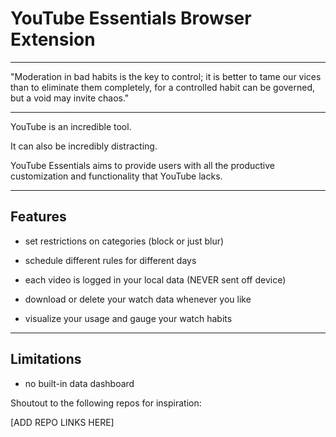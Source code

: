 # YouTube Essentials Browser Extension

---

"Moderation in bad habits is the key to control; it is better to tame our vices than to eliminate them completely, for a controlled habit can be governed, but a void may invite chaos."

---

YouTube is an incredible tool.

It can also be incredibly distracting.

YouTube Essentials aims to provide users with all the productive customization and functionality that YouTube lacks.

---

## Features


- set restrictions on categories (block or just blur)

- schedule different rules for different days

- each video is logged in your local data (NEVER sent off device)

- download or delete your watch data whenever you like

- visualize your usage and gauge your watch habits

---

## Limitations

- no built-in data dashboard


Shoutout to the following repos for inspiration:

[ADD REPO LINKS HERE]
